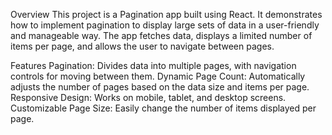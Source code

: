 Overview
This project is a Pagination app built using React. It demonstrates how to implement pagination to display large sets of data in a user-friendly and manageable way. The app fetches data, displays a limited number of items per page, and allows the user to navigate between pages.

Features
Pagination: Divides data into multiple pages, with navigation controls for moving between them.
Dynamic Page Count: Automatically adjusts the number of pages based on the data size and items per page.
Responsive Design: Works on mobile, tablet, and desktop screens.
Customizable Page Size: Easily change the number of items displayed per page.
